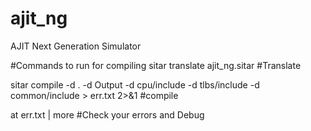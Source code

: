 # ajit_ng
AJIT Next Generation Simulator

#Commands to run for compiling
sitar translate ajit_ng.sitar #Translate

sitar compile -d . -d Output -d cpu/include -d tlbs/include -d common/include >  err.txt 2>&1 #compile

at err.txt | more #Check your errors and Debug
